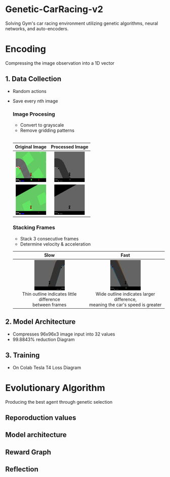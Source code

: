 # Genetic-CarRacing-v2
Solving Gym's car racing environment utilizing genetic algorithms, neural networks, and auto-encoders.

# Encoding
Compressing the image observation into a 1D vector

## 1. Data Collection
- Random actions
- Save every nth image
  ### Image Procesing
  - Convert to grayscale
  - Remove gridding patterns
  <br>

  | Original Image | Processed Image |
  | :----------------: | :----------------: |
  | ![Original Image 1](media/original1.png) | ![Processed Image 1](media/processed1.png) |
  | ![Original Image 2](media/original2.png) | ![Processed Image 2](media/processed2.png) |




  ### Stacking Frames
  - Stack 3 consecutive frames
  - Determine velocity & acceleration
 
  | Slow | Fast |
  | :----------------: | :----------------: |
  | ![Slow Stacked](media/slow_stacked.png) <br>Thin outline indicates little difference <br> between frames| ![Fast Stacked](media/fast_stacked.png) <br>Wide outline indicates larger difference, <br> meaning the car's speed is greater|

## 2. Model Architecture
- Compresses 96x96x3 image input into 32 values
- 99.8843% reduction
  Diagram
  
## 3. Training
- On Colab Tesla T4
Loss Diagram

# Evolutionary Algorithm
Producing the best agent through genetic selection

## Reporoduction values

## Model architecture

## Reward Graph

## Reflection


  

